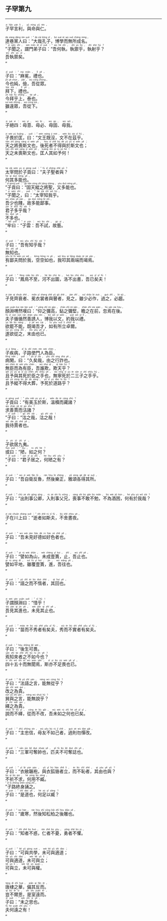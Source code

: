 ## 子罕第九
---
<div>

<p>
<ruby><rb> 子罕言利，與命與仁。 </rb> <rt>zi  hǎn  yán  lì ， yǔ  mìng  yǔ  rén 。</rt></ruby><BR></P>

<p>
<ruby><rb> 達巷黨人曰：“大哉孔子，博學而無所成名。 </rb> <rt>dá  xiàng  dǎng  rén  yuē ：“ dà  zāi  kǒng  zǐ ， bó  xué  ér  wú  suǒ  chéng  míng 。</rt></ruby><BR>
<ruby><rb> ”子聞之，謂門弟子曰：“吾何執，執禦乎，執射乎？ </rb> <rt>” zi  wén  zhī ， wèi  mén  dì  zǐ  yuē ：“ wú  hé  zhí ， zhí  yù  hū ， zhí  shè  hū ？</rt></ruby><BR>
<ruby><rb> 吾執禦矣。 </rb> <rt>wú  zhí  yù  yǐ 。</rt></ruby><BR>
<ruby><rb> ” </rb> <rt>”</rt></ruby><BR></P>

<p>
<ruby><rb> 子曰：“麻冕，禮也。 </rb> <rt>zǐ  yuē ：“ má  miǎn ， lǐ  yě 。</rt></ruby><BR>
<ruby><rb> 今也純，儉，吾從眾。 </rb> <rt>jīn  yě  chún ， jiǎn ， wú  cóng  zhòng 。</rt></ruby><BR>
<ruby><rb> 拜下，禮也。 </rb> <rt>bài  xià ， lǐ  yě 。</rt></ruby><BR>
<ruby><rb> 今拜乎上，泰也。 </rb> <rt>jīn  bài  hū  shàng ， tài  yě 。</rt></ruby><BR>
<ruby><rb> 雖違眾，吾從下。 </rb> <rt>suī  wéi  zhòng ， wú  cóng  xià 。</rt></ruby><BR>
<ruby><rb> ” </rb> <rt>”</rt></ruby><BR></P>

<p>
<ruby><rb> 子絕四：毋意、毋必、毋固、毋我。 </rb> <rt>zi  jué  sì ： wú  yì 、 wú  bì 、 wú  gù 、 wú  wǒ 。</rt></ruby><BR></P>

<p>
<ruby><rb> 子畏於匡，曰：“文王既沒，文不在茲乎。 </rb> <rt>zi  wèi  yú  kuāng ， yuē ：“ wén  wáng  jì  méi ， wén  bù  zài  zī  hū 。</rt></ruby><BR>
<ruby><rb> 天之將喪斯文也，後死者不得與於斯文也； </rb> <rt>tiān  zhī  jiāng  sàng  sī  wén  yě ， hòu  sǐ  zhě  bù  dé  yǔ  yú  sī  wén  yě ；</rt></ruby><BR>
<ruby><rb> 天之未喪斯文也，匡人其如予何！ </rb> <rt>tiān  zhī  wèi  sàng  sī  wén  yě ， kuāng  rén  qí  rú  yǔ  hé ！</rt></ruby><BR>
<ruby><rb> ” </rb> <rt>”</rt></ruby><BR></P>

<p>
<ruby><rb> 太宰問於子貢曰：“夫子聖者與？ </rb> <rt>tài  zǎi  wèn  yú  zi  gòng  yuē ：“ fū  zǐ  shèng  zhě  yǔ ？</rt></ruby><BR>
<ruby><rb> 何其多能也。 </rb> <rt>hé  qí  duō  néng  yě 。</rt></ruby><BR>
<ruby><rb> ”子貢曰：“固天縱之將聖，又多能也。 </rb> <rt>” zi  gòng  yuē ：“ gù  tiān  zòng  zhī  jiāng  shèng ， yòu  duō  néng  yě 。</rt></ruby><BR>
<ruby><rb> ”子聞之，曰：“太宰知我乎。 </rb> <rt>” zi  wén  zhī ， yuē ：“ tài  zǎi  zhī  wǒ  hū 。</rt></ruby><BR>
<ruby><rb> 吾少也賤，故多能鄙事。 </rb> <rt>wú  shǎo  yě  jiàn ， gù  duō  néng  bǐ  shì 。</rt></ruby><BR>
<ruby><rb> 君子多乎哉？ </rb> <rt>jūn  zǐ  duō  hū  zāi ？</rt></ruby><BR>
<ruby><rb> 不多也。 </rb> <rt>bù  duō  yě 。</rt></ruby><BR>
<ruby><rb> ”牢曰：“子雲：吾不試，故藝。 </rb> <rt>” láo  yuē ：“ zi  yún ： wú  bù  shì ， gù  yì 。</rt></ruby><BR>
<ruby><rb> ” </rb> <rt>”</rt></ruby><BR></P>

<p>
<ruby><rb> 子曰：“吾有知乎哉？ </rb> <rt>zǐ  yuē ：“ wú  yǒu  zhī  hū  zāi ？</rt></ruby><BR>
<ruby><rb> 無知也。 </rb> <rt>wú  zhī  yě 。</rt></ruby><BR>
<ruby><rb> 有鄙夫問於我，空空如也，我叩其兩端而竭焉。 </rb> <rt>yǒu  bǐ  fū  wèn  yú  wǒ ， kōng  kōng  rú  yě ， wǒ  kòu  qí  liǎng  duān  ér  jié  yān 。</rt></ruby><BR>
<ruby><rb> ” </rb> <rt>”</rt></ruby><BR></P>

<p>
<ruby><rb> 子曰：“鳳鳥不至，河不出圖，洛不出書，吾已矣夫！ </rb> <rt>zǐ  yuē ：“ fèng  niǎo  bù  zhì ， hé  bù  chū  tú ， luò  bù  chū  shū ， wú  yǐ  yǐ  fū ！</rt></ruby><BR>
<ruby><rb> ” </rb> <rt>”</rt></ruby><BR></P>

<p>
<ruby><rb> 子見齊衰者、冕衣裳者與瞽者，見之，雖少必作，過之，必趨。 </rb> <rt>zi  jiàn  qí  shuāi  zhě 、 miǎn  yī  shang  zhě  yǔ  gǔ  zhě ， jiàn  zhī ， suī  shǎo  bì  zuò ， guò  zhī ， bì  qū 。</rt></ruby><BR></P>

<p>
<ruby><rb> 顏淵喟然嘆曰：“仰之彌高，鉆之彌堅，瞻之在前，忽焉在後。 </rb> <rt>yán  yuān  kuì  rán  tàn  yuē ：“ yǎng  zhī  mí  gāo ， chān  zhī  mí  jiān ， zhān  zhī  zài  qián ， hū  yān  zài  hòu 。</rt></ruby><BR>
<ruby><rb> 夫子循循然善誘人，博我以文，約我以禮。 </rb> <rt>fū  zǐ  xún  xún  rán  shàn  yòu  rén ， bó  wǒ  yǐ  wén ， yuē  wǒ  yǐ  lǐ 。</rt></ruby><BR>
<ruby><rb> 欲罷不能，既竭吾才，如有所立卓爾。 </rb> <rt>yù  bà  bù  néng ， jì  jié  wú  cái ， rú  yǒu  suǒ  lì  zhuō  ěr 。</rt></ruby><BR>
<ruby><rb> 遂欲從之，末由也已。 </rb> <rt>suì  yù  cóng  zhī ， mò  yóu  yě  yǐ 。</rt></ruby><BR>
<ruby><rb> ” </rb> <rt>”</rt></ruby><BR></P>

<p>
<ruby><rb> 子疾病，子路使門人為臣。 </rb> <rt>zi  jí  bìng ， zǐ  lù  shǐ  mén  rén  wèi  chén 。</rt></ruby><BR>
<ruby><rb> 病閑，曰：“久矣哉，由之行詐也。 </rb> <rt>bìng  xián ， yuē ：“ jiǔ  yǐ  zāi ， yóu  zhī  xíng  zhà  yě 。</rt></ruby><BR>
<ruby><rb> 無臣而為有臣，吾誰欺，欺天乎？ </rb> <rt>wú  chén  ér  wèi  yǒu  chén ， wú  shuí  qī ， qī  tiān  hū ？</rt></ruby><BR>
<ruby><rb> 且予與其死於臣之手也，無寧死於二三子之手乎。 </rb> <rt>qiě  yǔ  yǔ  qí  sǐ  yú  chén  zhī  shǒu  yě ， wú  níng  sǐ  yú  èr  sān  zi  zhī  shǒu  hū 。</rt></ruby><BR>
<ruby><rb> 且予縱不得大葬，予死於道路乎？ </rb> <rt>qiě  yǔ  zòng  bù  dé  dà  zàng ， yǔ  sǐ  yú  dào  lù  hū ？</rt></ruby><BR>
<ruby><rb> ” </rb> <rt>”</rt></ruby><BR></P>

<p>
<ruby><rb> 子貢曰：“有美玉於斯，溫櫝而藏諸？ </rb> <rt>zi  gòng  yuē ：“ yǒu  měi  yù  yú  sī ， wēn  dú  ér  cáng  zhū ？</rt></ruby><BR>
<ruby><rb> 求善賈而沽諸？ </rb> <rt>qiú  shàn  jiǎ  ér  gū  zhū ？</rt></ruby><BR>
<ruby><rb> ”子曰：“沽之哉，沽之哉！ </rb> <rt>” zǐ  yuē ：“ gū  zhī  zāi ， gū  zhī  zāi ！</rt></ruby><BR>
<ruby><rb> 我待賈者也。 </rb> <rt>wǒ  dài  jiǎ  zhě  yě 。</rt></ruby><BR>
<ruby><rb> ” </rb> <rt>”</rt></ruby><BR></P>

<p>
<ruby><rb> 子欲居九夷。 </rb> <rt>zi  yù  jū  jiǔ  yí 。</rt></ruby><BR>
<ruby><rb> 或曰：“陋，如之何？ </rb> <rt>huò  yuē ：“ lòu ， rú  zhī  hé ？</rt></ruby><BR>
<ruby><rb> ”子曰：“君子居之，何陋之有？ </rb> <rt>” zǐ  yuē ：“ jūn  zǐ  jū  zhī ， hé  lòu  zhī  yǒu ？</rt></ruby><BR>
<ruby><rb> ” </rb> <rt>”</rt></ruby><BR></P>

<p>
<ruby><rb> 子曰：“吾自衛反魯，然後樂正，雅頌各得其所。 </rb> <rt>zǐ  yuē ：“ wú  zì  wèi  fǎn  lǔ ， rán  hòu  lè  zhèng ， yǎ  sòng  gè  dé  qí  suǒ 。</rt></ruby><BR>
<ruby><rb> ” </rb> <rt>”</rt></ruby><BR></P>

<p>
<ruby><rb> 子曰：“出則事公卿，入則事父兄，喪事不敢不勉，不為酒困，何有於我哉？ </rb> <rt>zǐ  yuē ：“ chū  zé  shì  gōng  qīng ， rù  zé  shì  fù  xiōng ， sàng  shì  bù  gǎn  bù  miǎn ， bù  wèi  jiǔ  kùn ， hé  yǒu  yú  wǒ  zāi ？</rt></ruby><BR>
<ruby><rb> ” </rb> <rt>”</rt></ruby><BR></P>

<p>
<ruby><rb> 子在川上曰：“逝者如斯夫，不舍晝夜。 </rb> <rt>zi  zài  chuān  shàng  yuē ：“ shì  zhě  rú  sī  fū ， bù  shě  zhòu  yè 。</rt></ruby><BR>
<ruby><rb> ” </rb> <rt>”</rt></ruby><BR></P>

<p>
<ruby><rb> 子曰：“吾未見好德如好色者也。 </rb> <rt>zǐ  yuē ：“ wú  wèi  jiàn  hǎo  dé  rú  hào  sè  zhě  yě 。</rt></ruby><BR>
<ruby><rb> ” </rb> <rt>”</rt></ruby><BR></P>

<p>
<ruby><rb> 子曰：“譬如為山，未成壹簣，止，吾止也。 </rb> <rt>zǐ  yuē ：“ pì  rú  wèi  shān ， wèi  chéng  yī  kuì ， zhǐ ， wú  zhǐ  yě 。</rt></ruby><BR>
<ruby><rb> 譬如平地，雖覆壹簣，進，吾往也。 </rb> <rt>pì  rú  píng  dì ， suī  fù  yī  kuì ， jìn ， wú  wǎng  yě 。</rt></ruby><BR>
<ruby><rb> ” </rb> <rt>”</rt></ruby><BR></P>

<p>
<ruby><rb> 子曰：“語之而不惰者，其回也。 </rb> <rt>zǐ  yuē ：“ yǔ  zhī  ér  bù  duò  zhě ， qí  huí  yě 。</rt></ruby><BR>
<ruby><rb> ” </rb> <rt>”</rt></ruby><BR></P>

<p>
<ruby><rb> 子謂顏淵曰：“惜乎！ </rb> <rt>zi  wèi  yán  yuān  yuē ：“ xī  hū ！</rt></ruby><BR>
<ruby><rb> 吾見其進也，未見其止也。 </rb> <rt>wú  jiàn  qí  jìn  yě ， wèi  jiàn  qí  zhǐ  yě 。</rt></ruby><BR>
<ruby><rb> ” </rb> <rt>”</rt></ruby><BR></P>

<p>
<ruby><rb> 子曰：“苗而不秀者有矣夫，秀而不實者有矣夫。 </rb> <rt>zǐ  yuē ：“ miáo  ér  bù  xiù  zhě  yǒu  yǐ  fū ， xiù  ér  bù  shí  zhě  yǒu  yǐ  fū 。</rt></ruby><BR>
<ruby><rb> ” </rb> <rt>”</rt></ruby><BR></P>

<p>
<ruby><rb> 子曰：“後生可畏。 </rb> <rt>zǐ  yuē ：“ hòu  shēng  kě  wèi 。</rt></ruby><BR>
<ruby><rb> 焉知來者之不如今也？ </rb> <rt>yān  zhī  lái  zhě  zhī  bù  rú  jīn  yě ？</rt></ruby><BR>
<ruby><rb> 四十五十而無聞焉，斯亦不足畏也已。 </rb> <rt>sì  shí  wǔ  shí  ér  wú  wén  yān ， sī  yì  bù  zú  wèi  yě  yǐ 。</rt></ruby><BR>
<ruby><rb> ” </rb> <rt>”</rt></ruby><BR></P>

<p>
<ruby><rb> 子曰：“法語之言，能無從乎？ </rb> <rt>zǐ  yuē ：“ fǎ  yǔ  zhī  yán ， néng  wú  cóng  hū ？</rt></ruby><BR>
<ruby><rb> 改之為貴。 </rb> <rt>gǎi  zhī  wèi  guì 。</rt></ruby><BR>
<ruby><rb> 巽與之言，能無說乎？ </rb> <rt>xùn  yǔ  zhī  yán ， néng  wú  shuō  hū ？</rt></ruby><BR>
<ruby><rb> 繹之為貴。 </rb> <rt>yì  zhī  wèi  guì 。</rt></ruby><BR>
<ruby><rb> 說而不繹，從而不改，吾未如之何也已矣。 </rb> <rt>shuō  ér  bù  yì ， cóng  ér  bù  gǎi ， wú  wèi  rú  zhī  hé  yě  yǐ  yǐ 。</rt></ruby><BR>
<ruby><rb> ” </rb> <rt>”</rt></ruby><BR></P>

<p>
<ruby><rb> 子曰：“主忠信，毋友不如己者，過則勿憚改。 </rb> <rt>zǐ  yuē ：“ zhǔ  zhōng  xìn ， wú  yǒu  bù  rú  jǐ  zhě ， guò  zé  wù  dàn  gǎi 。</rt></ruby><BR>
<ruby><rb> ” </rb> <rt>”</rt></ruby><BR></P>

<p>
<ruby><rb> 子曰：“三軍可奪帥也，匹夫不可奪誌也。 </rb> <rt>zǐ  yuē ：“ sān  jūn  kě  duó  shuài  yě ， pǐ  fū  bù  kě  duó  zhì  yě 。</rt></ruby><BR>
<ruby><rb> ” </rb> <rt>”</rt></ruby><BR></P>

<p>
<ruby><rb> 子曰：“衣敝韞袍，與衣狐貉者立，而不恥者，其由也與？ </rb> <rt>zǐ  yuē ：“ yī  bì  yùn  páo ， yǔ  yī  hú  háo  zhě  lì ， ér  bù  chǐ  zhě ， qí  yóu  yě  yǔ ？</rt></ruby><BR>
<ruby><rb> 不祈不求，何用不臧。 </rb> <rt>bù  qí  bù  qiú ， hé  yòng  bù  zāng 。</rt></ruby><BR>
<ruby><rb> ”子路終身誦之。 </rb> <rt>” zǐ  lù  zhōng  shēn  sòng  zhī 。</rt></ruby><BR>
<ruby><rb> 子曰：“是道也，何足以臧？ </rb> <rt>zǐ  yuē ：“ shì  dào  yě ， hé  zú  yǐ  zāng ？</rt></ruby><BR>
<ruby><rb> ” </rb> <rt>”</rt></ruby><BR></P>

<p>
<ruby><rb> 子曰：“歲寒，然後知松柏之後雕也。 </rb> <rt>zǐ  yuē ：“ suì  hán ， rán  hòu  zhī  sōng  bǎi  zhī  hòu  diāo  yě 。</rt></ruby><BR>
<ruby><rb> ” </rb> <rt>”</rt></ruby><BR></P>

<p>
<ruby><rb> 子曰：“知者不惑，仁者不憂，勇者不懼。 </rb> <rt>zǐ  yuē ：“ zhī  zhě  bù  huò ， rén  zhě  bù  yōu ， yǒng  zhě  bù  jù 。</rt></ruby><BR>
<ruby><rb> ” </rb> <rt>”</rt></ruby><BR></P>

<p>
<ruby><rb> 子曰：“可與共學，未可與適道； </rb> <rt>zǐ  yuē ：“ kě  yǔ  gòng  xué ， wèi  kě  yǔ  shì  dào ；</rt></ruby><BR>
<ruby><rb> 可與適道，未可與立； </rb> <rt>kě  yǔ  shì  dào ， wèi  kě  yǔ  lì ；</rt></ruby><BR>
<ruby><rb> 可與立，未可與權。 </rb> <rt>kě  yǔ  lì ， wèi  kě  yǔ  quán 。</rt></ruby><BR>
<ruby><rb> ” </rb> <rt>”</rt></ruby><BR></P>

<p>
<ruby><rb> 唐棣之華，偏其反而。 </rb> <rt>táng  dì  zhī  huá ， piān  qí  fǎn  ér 。</rt></ruby><BR>
<ruby><rb> 豈不爾思，是室遠而。 </rb> <rt>qǐ  bù  ěr  sī ， shì  shì  yuǎn  ér 。</rt></ruby><BR>
<ruby><rb> 子曰：“未之思也。 </rb> <rt>zǐ  yuē ：“ wèi  zhī  sī  yě 。</rt></ruby><BR>
<ruby><rb> 夫何遠之有！ </rb> <rt>fū  hé  yuǎn  zhī  yǒu ！</rt></ruby><BR>
<ruby><rb> ” </rb> <rt>”</rt></ruby><BR></P>

</div>
